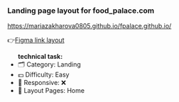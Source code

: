 <h3>Landing page layout for food_palace.com </h3> 
  
<a href="https://mariazakharova0805.github.io/fpalace.github.io/" target="_blank">https://mariazakharova0805.github.io/fpalace.github.io/ </a> 

👉<a href="https://www.figma.com/file/ocD8AT1YFFuseqFTgJlNDY/fpalace-landing?node-id=0%3A1&t=xTLeav9ZhpRsJI5i-0" target="_blank">Figma link layout</a>
  
<ul><b>technical task:</b>
<li>🗂 Category: Landing</li>
<li>💵 Difficulty: Easy</li>
<li>📱 Responsive: ❌</li>
<li>📄 Layout Pages: Home</li>
</ul>
